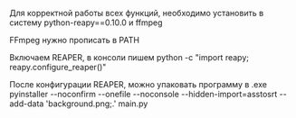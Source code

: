 Для корректной работы всех функций, необходимо установить в систему python-reapy==0.10.0 и ffmpeg

FFmpeg нужно прописать в PATH

Включаем REAPER, в консоли пишем python -c "import reapy; reapy.configure_reaper()"

После конфигурации REAPER, можно упаковать программу в .exe
pyinstaller --noconfirm --onefile --noconsole --hidden-import=asstosrt --add-data 'background.png;.' main.py

